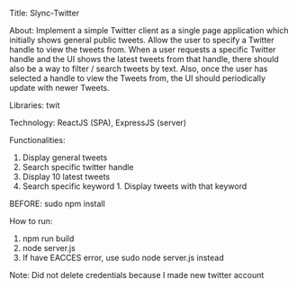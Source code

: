 Title: Slync-Twitter

About:
Implement a simple Twitter client as a single page application which initially shows general public tweets. Allow the user to specify a Twitter handle to view the tweets from. When a user requests a specific Twitter handle and the UI shows the latest tweets from that handle, there should also be a way to filter / search tweets by text. Also, once the user has selected a handle to view the Tweets from, the UI should periodically update with newer Tweets.

Libraries: twit

Technology: ReactJS (SPA), ExpressJS (server)

Functionalities:
1. Display general tweets
2. Search specific twitter handle
  1. Display 10 latest tweets
  2. Search specific keyword
    1. Display tweets with that keyword


BEFORE: sudo npm install

How to run:
1. npm run build
2. node server.js
  1. If have EACCES error, use sudo node server.js instead

Note: Did not delete credentials because I made new twitter account

